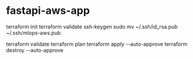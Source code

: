 # fastapi-aws-app

terraform init
terraform validate
ssh-keygen
<Enter>
<Enter>
sudo mv ~/.ssh/id_rsa.pub ~/.ssh/mlops-aws.pub

terraform validate
terraform plan 
terraform apply --auto-approve
terraform destroy --auto-approve
  
